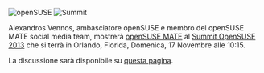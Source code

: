 <!-- 
.. link: 
.. description: 
.. tags: News,openSUSE
.. date: 2013/11/08 01:00:00
.. title: MATE al Summit openSUSE 
.. slug: 2013-11-08-mate-at-opensuse-summit
.. author: Stefano Karapetsas
-->

![openSUSE](/assets/img/blog/mate-opensuse-black-150x150.png) ![Summit](/assets/img/blog/opensuse-summit.png)

Alexandros Vennos, ambasciatore openSUSE e membro del openSUSE MATE social
media team, mostrerà [openSUSE MATE](https://en.opensuse.org/Portal:MATE)
al [Summit OpenSUSE 2013](https://summit.opensuse.org/) che si terrà in Orlando, Florida,
Domenica, 17 Novembre alle 10:15.

La discussione sarà disponibile su [questa pagina](https://conference.opensuse.org/osem/conference/summit13/proposal/150).
